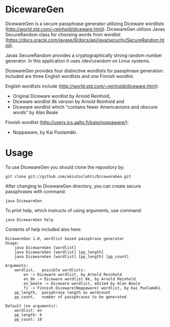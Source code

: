 # DicewareGen

DicewareGen is a secure passphrase generator utilizing Diceware wordlists (http://world.std.com/~reinhold/diceware.html).
DicewareGen utilizes Javas SecureRandom class for choosing words from wordlist (https://docs.oracle.com/javase/8/docs/api/java/security/SecureRandom.html).

Javas SecureRandom provides a cryptographically strong random number generator. In this application it uses /dev/urandom on Linux systems.

DicewareGen provides four distinctive wordlists for passphrase generation. Included are three English wordlists and one Finnish wordlist.

English wordlists include (http://world.std.com/~reinhold/diceware.html):
* Original Diceware wordlist by Arnold Reinhold,
* Diceware wordlist 8k version by Arnold Reinhold and
* Diceware wordlist which "contains fewer Americanisms and obscure words" by Alan Beale 

Finnish wordlist (http://users.ics.aalto.fi/kaip/noppaware/):
* Noppaware, by Kai Puolamäki. 

# Usage

To use DicewareGen you should clone the repository by:

```git clone git://github.com/akiutoslahti/DicewareGen.git```

After changing to DicewareGen directory, you can create secure passphrases with command:

```java DicewareGen```

To print help, which instructs of using arguments, use command:

```java DicewareGen help```

Contents of help included also here:
```
DicewareGen 1.0, wordlist based passphrase generator
Usage:
    java DicewareGen [wordlist]
    java DicewareGen [wordlist] [pp_length]
    java DicewareGen [wordlist] [pp_length] [pp_count]

Arguments:
    wordlist,	possible wordlists:
        en -> Diceware wordlist, by Arnold Reinhold
        en_8k -> Diceware wordlist 8k, by Arnold Reinhold
        en_beale -> Diceware wordlist, edited by Alan Beale
        fi -> Finnish Diceware(Noppaware) wordlist, by Kai Puolamäki
    pp_length,	passphrase length as wordcount
    pp_count,	number of passphrases to be generated

Default (no arguments):
    wordlist: en
    pp_length: 6
    pp_count: 10
```
